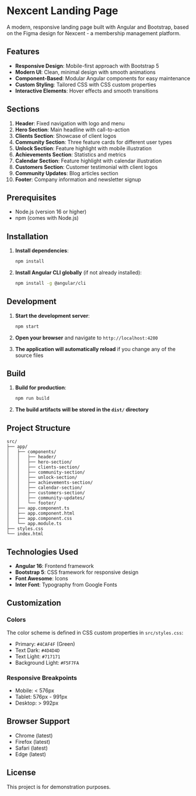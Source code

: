 # Nexcent Landing Page

A modern, responsive landing page built with Angular and Bootstrap, based on the Figma design for Nexcent - a membership management platform.

## Features

- **Responsive Design**: Mobile-first approach with Bootstrap 5
- **Modern UI**: Clean, minimal design with smooth animations
- **Component-Based**: Modular Angular components for easy maintenance
- **Custom Styling**: Tailored CSS with CSS custom properties
- **Interactive Elements**: Hover effects and smooth transitions

## Sections

1. **Header**: Fixed navigation with logo and menu
2. **Hero Section**: Main headline with call-to-action
3. **Clients Section**: Showcase of client logos
4. **Community Section**: Three feature cards for different user types
5. **Unlock Section**: Feature highlight with mobile illustration
6. **Achievements Section**: Statistics and metrics
7. **Calendar Section**: Feature highlight with calendar illustration
8. **Customers Section**: Customer testimonial with client logos
9. **Community Updates**: Blog articles section
10. **Footer**: Company information and newsletter signup

## Prerequisites

- Node.js (version 16 or higher)
- npm (comes with Node.js)

## Installation

1. **Install dependencies**:
   ```bash
   npm install
   ```

2. **Install Angular CLI globally** (if not already installed):
   ```bash
   npm install -g @angular/cli
   ```

## Development

1. **Start the development server**:
   ```bash
   npm start
   ```

2. **Open your browser** and navigate to `http://localhost:4200`

3. **The application will automatically reload** if you change any of the source files

## Build

1. **Build for production**:
   ```bash
   npm run build
   ```

2. **The build artifacts will be stored in the `dist/` directory**

## Project Structure

```
src/
├── app/
│   ├── components/
│   │   ├── header/
│   │   ├── hero-section/
│   │   ├── clients-section/
│   │   ├── community-section/
│   │   ├── unlock-section/
│   │   ├── achievements-section/
│   │   ├── calendar-section/
│   │   ├── customers-section/
│   │   ├── community-updates/
│   │   └── footer/
│   ├── app.component.ts
│   ├── app.component.html
│   ├── app.component.css
│   └── app.module.ts
├── styles.css
└── index.html
```

## Technologies Used

- **Angular 16**: Frontend framework
- **Bootstrap 5**: CSS framework for responsive design
- **Font Awesome**: Icons
- **Inter Font**: Typography from Google Fonts

## Customization

### Colors
The color scheme is defined in CSS custom properties in `src/styles.css`:
- Primary: `#4CAF4F` (Green)
- Text Dark: `#4D4D4D`
- Text Light: `#717171`
- Background Light: `#F5F7FA`

### Responsive Breakpoints
- Mobile: < 576px
- Tablet: 576px - 991px
- Desktop: > 992px

## Browser Support

- Chrome (latest)
- Firefox (latest)
- Safari (latest)
- Edge (latest)

## License

This project is for demonstration purposes. 